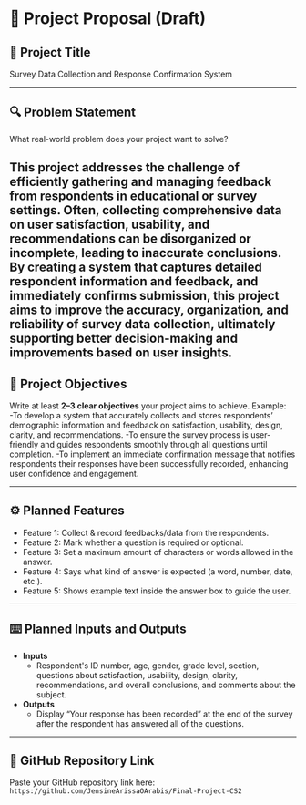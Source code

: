# 📌 Project Proposal (Draft)

## 📝 Project Title  
Survey Data Collection and Response Confirmation System 

---

## 🔍 Problem Statement  
What real-world problem does your project want to solve?  
 
This project addresses the challenge of efficiently gathering and managing feedback from respondents in educational or survey settings. Often, collecting comprehensive data on user satisfaction, usability, and recommendations can be disorganized or incomplete, leading to inaccurate conclusions. By creating a system that captures detailed respondent information and feedback, and immediately confirms submission, this project aims to improve the accuracy, organization, and reliability of survey data collection, ultimately supporting better decision-making and improvements based on user insights.
---

## 🎯 Project Objectives  
Write at least **2–3 clear objectives** your project aims to achieve. Example:  
-To develop a system that accurately collects and stores respondents’ demographic information and feedback on satisfaction, usability, design, clarity, and recommendations.
-To ensure the survey process is user-friendly and guides respondents smoothly through all questions until completion.
-To implement an immediate confirmation message that notifies respondents their responses have been successfully recorded, enhancing user confidence and engagement.

---

## ⚙️ Planned Features  
- Feature 1: Collect & record feedbacks/data from the respondents. 
- Feature 2: Mark whether a question is required or optional.
- Feature 3: Set a maximum amount of characters or words allowed in the answer.
- Feature 4: Says what kind of answer is expected (a word, number, date, etc.).
- Feature 5: Shows example text inside the answer box to guide the user. 


---

## ⌨️ Planned Inputs and Outputs  

- **Inputs**  
  - Respondent's ID number, age, gender, grade level, section, questions about satisfaction, usability, design, clarity, recommendations, and overall conclusions, and comments about the subject.
- **Outputs**  
  - Display “Your response has been recorded” at the end of the survey after the respondent has answered all of the questions.
---

## 📂 GitHub Repository Link  
Paste your GitHub repository link here:  
`https://github.com/JensineArissaOArabis/Final-Project-CS2`  
